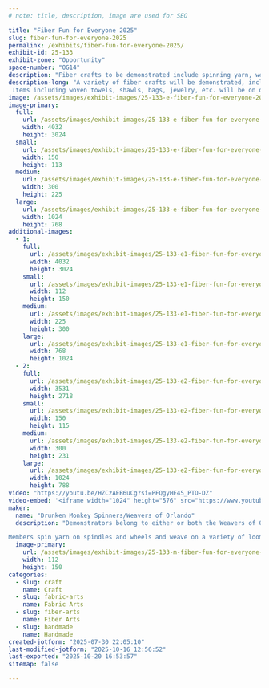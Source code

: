 ```yaml
---
# note: title, description, image are used for SEO

title: "Fiber Fun for Everyone 2025"
slug: fiber-fun-for-everyone-2025
permalink: /exhibits/fiber-fun-for-everyone-2025/
exhibit-id: 25-133
exhibit-zone: "Opportunity"
space-number: "OG14"
description: "Fiber crafts to be demonstrated include spinning yarn, weaving, kumihimo and more."
description-long: "A variety of fiber crafts will be demonstrated, including spinning yarn on spindles and wheels, weaving on a variety of looms, kumihimo, knitting, crochet, and more. 
 Items including woven towels, shawls, bags, jewelry, etc. will be on display to show what can be made.  We will have a free kumihimo-style make-and-take activity."
image: /assets/images/exhibit-images/25-133-e-fiber-fun-for-everyone-2025-sound-quilt-front-300x225.jpeg
image-primary: 
  full:
    url: /assets/images/exhibit-images/25-133-e-fiber-fun-for-everyone-2025-sound-quilt-front-full.jpeg
    width: 4032
    height: 3024
  small:
    url: /assets/images/exhibit-images/25-133-e-fiber-fun-for-everyone-2025-sound-quilt-front-150x113.jpeg
    width: 150
    height: 113
  medium:
    url: /assets/images/exhibit-images/25-133-e-fiber-fun-for-everyone-2025-sound-quilt-front-300x225.jpeg
    width: 300
    height: 225
  large:
    url: /assets/images/exhibit-images/25-133-e-fiber-fun-for-everyone-2025-sound-quilt-front-1024x768.jpeg
    width: 1024
    height: 768
additional-images: 
  - 1:
    full:
      url: /assets/images/exhibit-images/25-133-e1-fiber-fun-for-everyone-2025-kumihimo-with-braid-started-full.jpeg
      width: 4032
      height: 3024
    small:
      url: /assets/images/exhibit-images/25-133-e1-fiber-fun-for-everyone-2025-kumihimo-with-braid-started-112x150.jpeg
      width: 112
      height: 150
    medium:
      url: /assets/images/exhibit-images/25-133-e1-fiber-fun-for-everyone-2025-kumihimo-with-braid-started-225x300.jpeg
      width: 225
      height: 300
    large:
      url: /assets/images/exhibit-images/25-133-e1-fiber-fun-for-everyone-2025-kumihimo-with-braid-started-768x1024.jpeg
      width: 768
      height: 1024
  - 2:
    full:
      url: /assets/images/exhibit-images/25-133-e2-fiber-fun-for-everyone-2025-stinky-models-rh-woven-scarf-cropped-6229-full.jpg
      width: 3531
      height: 2718
    small:
      url: /assets/images/exhibit-images/25-133-e2-fiber-fun-for-everyone-2025-stinky-models-rh-woven-scarf-cropped-6229-150x115.jpg
      width: 150
      height: 115
    medium:
      url: /assets/images/exhibit-images/25-133-e2-fiber-fun-for-everyone-2025-stinky-models-rh-woven-scarf-cropped-6229-300x231.jpg
      width: 300
      height: 231
    large:
      url: /assets/images/exhibit-images/25-133-e2-fiber-fun-for-everyone-2025-stinky-models-rh-woven-scarf-cropped-6229-1024x788.jpg
      width: 1024
      height: 788
video: "https://youtu.be/HZCzAEB6uCg?si=PFQgyHE45_PTO-DZ"
video-embed: '<iframe width="1024" height="576" src="https://www.youtube.com/embed/HZCzAEB6uCg?feature=oembed" frameborder="0" allow="accelerometer; autoplay; clipboard-write; encrypted-media; gyroscope; picture-in-picture; web-share" referrerpolicy="strict-origin-when-cross-origin" allowfullscreen title="Sparky cpx demo"></iframe>'
maker: 
  name: "Drunken Monkey Spinners/Weavers of Orlando"
  description: "Demonstrators belong to either or both the Weavers of Orlando or the Drunken Monkey Spinning group.  WoO celebrated its 75th anniversary several years ago, and has regular meetings, classes for a variety of fiber crafts, and demonstrates at several events a year.  The Drunken Monkey Spinners meet monthly.

Members spin yarn on spindles and wheels and weave on a variety of looms.  They produce many items such as woven towels, shawls, bags, socks, etc.  They do other fiber arts such as knit, crochet, kumihimo, macrame, beading, basketry, etc."
  image-primary:
    url: /assets/images/exhibit-images/25-133-m-fiber-fun-for-everyone-2025-dolls-weave-and-do-kumihimo-225x300.jpeg
    width: 112
    height: 150
categories: 
  - slug: craft
    name: Craft
  - slug: fabric-arts
    name: Fabric Arts
  - slug: fiber-arts
    name: Fiber Arts
  - slug: handmade
    name: Handmade
created-jotform: "2025-07-30 22:05:10"
last-modified-jotform: "2025-10-16 12:56:52"
last-exported: "2025-10-20 16:53:57"
sitemap: false

---
```

